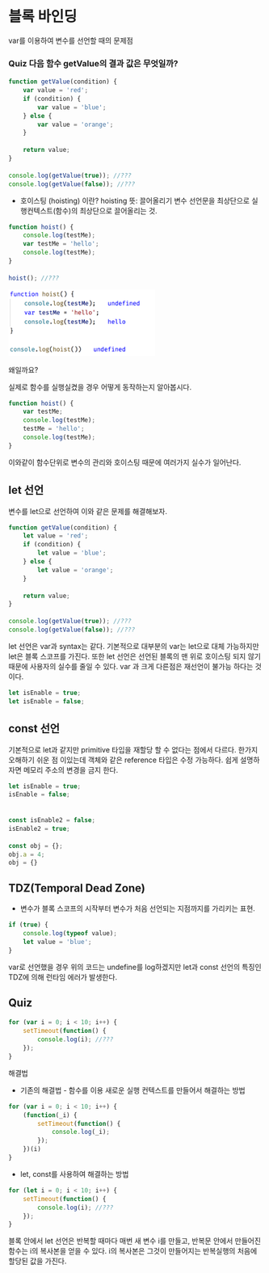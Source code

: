 # 블록 바인딩

var를 이용하여 변수를 선언할 때의 문제점

### Quiz 다음 함수 getValue의 결과 값은 무엇일까?

```javascript
function getValue(condition) {
    var value = 'red';
    if (condition) {
        var value = 'blue';
    } else {
        var value = 'orange';
    }

    return value;
}

console.log(getValue(true)); //???
console.log(getValue(false)); //???
```

- 호이스팅 (hoisting) 이란?
    hoisting 뜻: 끌어올리기
    변수 선언문을 최상단으로 실행컨텍스트(함수)의 최상단으로 끌어올리는 것.

```javascript
function hoist() {
    console.log(testMe);
    var testMe = 'hello';
    console.log(testMe);
}

hoist(); //???
```

<img src='./1.png' width="290" />

왜일까요?

실제로 함수를 실행실켰을 경우 어떻게 동작하는지 알아봅시다.
```javascript
function hoist() {
    var testMe;
    console.log(testMe);
    testMe = 'hello';
    console.log(testMe);
}
```

이와같이 함수단위로 변수의 관리와 호이스팅 때문에 여러가지 실수가 일어난다.

## let 선언
변수를 let으로 선언하여 이와 같은 문제를 해결해보자.

```javascript
function getValue(condition) {
    let value = 'red';
    if (condition) {
        let value = 'blue';
    } else {
        let value = 'orange';
    }

    return value;
}

console.log(getValue(true)); //???
console.log(getValue(false)); //???
```

let 선언은 var과 syntax는 같다. 기본적으로 대부분의 var는 let으로 대체 가능하지만 let은 블록 스코프를 가진다.
또한 let 선언은 선언된 블록의 맨 위로 호이스팅 되지 않기 때문에 사용자의 실수를 줄일 수 있다. var 과 크게   다른점은 재선언이 불가능 하다는 것이다.

```javascript
let isEnable = true;
let isEnable = false;
```
## const 선언

기본적으로 let과 같지만 primitive 타입을 재할당 할 수 없다는 점에서 다르다.
한가지 오해하기 쉬운 점 이있는데 객체와 같은 reference 타입은 수정 가능하다. 쉽게 설명하자면 메모리 주소의 변경을 금지 한다.
```javascript
let isEnable = true;
isEnable = false;


const isEnable2 = false;
isEnable2 = true;

const obj = {};
obj.a = 4;
obj = {}
```

## TDZ(Temporal Dead Zone)
- 변수가 블록 스코프의 시작부터 변수가 처음 선언되는 지점까지를 가리키는 표현.
```javascript
if (true) {
    console.log(typeof value);
    let value = 'blue';
}
```

var로 선언했을 경우 위의 코드는 undefine를 log하겠지만 let과 const 선언의 특징인 TDZ에 의해 런타임 에러가 발생한다. 

## Quiz
```javascript
for (var i = 0; i < 10; i++) {
    setTimeout(function() {
        console.log(i); //???
    });
}
```

해결법

- 기존의 해결법 - 함수를 이용 새로운 실행 컨텍스트를 만들어서 해결하는 방법
```javascript
for (var i = 0; i < 10; i++) {
    (function(_i) {
        setTimeout(function() {
            console.log(_i);
        });
    })(i)
}
```

- let, const를 사용하여 해결하는 방법
```javascript
for (let i = 0; i < 10; i++) {
    setTimeout(function() {
        console.log(i); //???
    });
}
```
블록 안에서 let 선언은 반복할 때마다 매번 새 변수 i를 만들고, 반복문 안에서 만들어진 함수는 i의 복사본을 얻을 수 있다. i의 복사본은 그것이 만들어지는 반복실행의 처음에 할당된 값을 가진다.